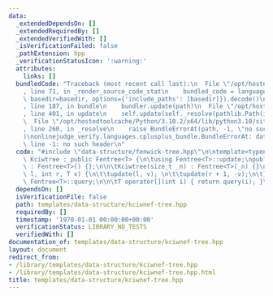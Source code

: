 ```yaml
---
data:
  _extendedDependsOn: []
  _extendedRequiredBy: []
  _extendedVerifiedWith: []
  _isVerificationFailed: false
  _pathExtension: hpp
  _verificationStatusIcon: ':warning:'
  attributes:
    links: []
  bundledCode: "Traceback (most recent call last):\n  File \"/opt/hostedtoolcache/Python/3.10.2/x64/lib/python3.10/site-packages/onlinejudge_verify/documentation/build.py\"\
    , line 71, in _render_source_code_stat\n    bundled_code = language.bundle(stat.path,\
    \ basedir=basedir, options={'include_paths': [basedir]}).decode()\n  File \"/opt/hostedtoolcache/Python/3.10.2/x64/lib/python3.10/site-packages/onlinejudge_verify/languages/cplusplus.py\"\
    , line 187, in bundle\n    bundler.update(path)\n  File \"/opt/hostedtoolcache/Python/3.10.2/x64/lib/python3.10/site-packages/onlinejudge_verify/languages/cplusplus_bundle.py\"\
    , line 401, in update\n    self.update(self._resolve(pathlib.Path(included), included_from=path))\n\
    \  File \"/opt/hostedtoolcache/Python/3.10.2/x64/lib/python3.10/site-packages/onlinejudge_verify/languages/cplusplus_bundle.py\"\
    , line 260, in _resolve\n    raise BundleErrorAt(path, -1, \"no such header\"\
    )\nonlinejudge_verify.languages.cplusplus_bundle.BundleErrorAt: data-structure/fenwick-tree.hpp:\
    \ line -1: no such header\n"
  code: "#include \"data-structure/fenwick-tree.hpp\"\n\ntemplate<typename T>\nclass\
    \ Kciwtree : public Fentree<T> {\n\tusing Fentree<T>::update;\npublic:\n\tKciwtree()\
    \ : Fentree<T>() {};\n\n\tKciwtree(size_t _n) : Fentree<T>(_n) {}\n\n\tvoid update(int\
    \ l, int r, T v) {\n\t\tupdate(l, v); \n\t\tupdate(r + 1, -v);\n\t}\n\n\tusing\
    \ Fentree<T>::query;\n\n\tT operator[](int i) { return query(i); }\n};"
  dependsOn: []
  isVerificationFile: false
  path: templates/data-structure/kciwnef-tree.hpp
  requiredBy: []
  timestamp: '1970-01-01 00:00:00+00:00'
  verificationStatus: LIBRARY_NO_TESTS
  verifiedWith: []
documentation_of: templates/data-structure/kciwnef-tree.hpp
layout: document
redirect_from:
- /library/templates/data-structure/kciwnef-tree.hpp
- /library/templates/data-structure/kciwnef-tree.hpp.html
title: templates/data-structure/kciwnef-tree.hpp
---
```

